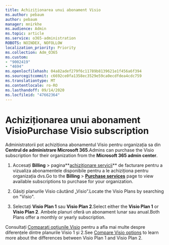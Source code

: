 ```yaml
---
title: Achiziționarea unui abonament Visio
ms.author: pebaum
author: pebaum
manager: mnirkhe
ms.audience: Admin
ms.topic: article
ms.service: o365-administration
ROBOTS: NOINDEX, NOFOLLOW
localization_priority: Priority
ms.collection: Adm_O365
ms.custom:
- "9002419"
- "4694"
ms.openlocfilehash: 04a82adef279f6c11789b8139621e1f456a6f394
ms.sourcegitcommit: c6692ce0fa1358ec3529e59ca0ecdfdea4cdc759
ms.translationtype: MT
ms.contentlocale: ro-RO
ms.lasthandoff: 09/14/2020
ms.locfileid: "47662364"
---
```

# <a name="purchase-visio-subscription"></a><span data-ttu-id="ea192-102">Achiziționarea unui abonament Visio</span><span class="sxs-lookup"><span data-stu-id="ea192-102">Purchase Visio subscription</span></span>

<span data-ttu-id="ea192-103">Administratorii pot achiziționa abonamentul Visio pentru organizația sa din **Centrul de administrare Microsoft 365**.</span><span class="sxs-lookup"><span data-stu-id="ea192-103">Admins can purchase the Visio subscription for their organization from the **Microsoft 365 admin center**.</span></span>

1. <span data-ttu-id="ea192-104">Accesați **Billing**  >  pagina**[achiziționare servicii](https://go.microsoft.com/fwlink/p/?linkid=868433)** de facturare pentru a vizualiza abonamentele disponibile pentru a le achiziționa pentru organizația dvs.</span><span class="sxs-lookup"><span data-stu-id="ea192-104">Go to the **Billing** > **[Purchase services](https://go.microsoft.com/fwlink/p/?linkid=868433)** page to view available subscriptions to purchase for your organization.</span></span>

2. <span data-ttu-id="ea192-105">Găsiți planurile Visio căutând „Visio”.</span><span class="sxs-lookup"><span data-stu-id="ea192-105">Locate the Visio Plans by searching on "Visio".</span></span>

3. <span data-ttu-id="ea192-106">Selectați **Visio Plan 1** sau **Visio Plan 2**.</span><span class="sxs-lookup"><span data-stu-id="ea192-106">Select either the **Visio Plan 1** or **Visio Plan 2**.</span></span> <span data-ttu-id="ea192-107">Ambele planuri oferă un abonament lunar sau anual.</span><span class="sxs-lookup"><span data-stu-id="ea192-107">Both Plans offer a monthly or yearly subscription.</span></span>

<span data-ttu-id="ea192-108">Consultați [Comparați opțiunile Visio](https://products.office.com/Visio/microsoft-visio-plans-and-pricing-compare-visio-options) pentru a afla mai multe despre diferențele dintre planurile Visio 1 și 2.</span><span class="sxs-lookup"><span data-stu-id="ea192-108">See [Compare Visio options](https://products.office.com/Visio/microsoft-visio-plans-and-pricing-compare-visio-options) to learn more about the differences between Visio Plan 1 and Visio Plan 2.</span></span>
